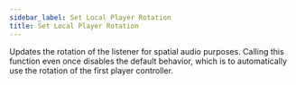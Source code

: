 ```yaml
---
sidebar_label: Set Local Player Rotation
title: Set Local Player Rotation
---
```

Updates the rotation of the listener for spatial audio purposes. Calling this function even once disables the default behavior, which is to automatically use the rotation of the first player controller.